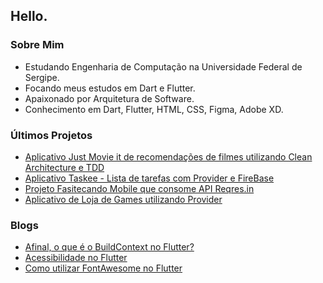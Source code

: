 ## Hello.

### Sobre Mim

- Estudando Engenharia de Computação na Universidade Federal de Sergipe.
- Focando meus estudos em Dart e Flutter.
- Apaixonado por Arquitetura de Software.
- Conhecimento em Dart, Flutter, HTML, CSS, Figma, Adobe XD.

### Últimos Projetos

- [Aplicativo Just Movie it de recomendações de filmes utilizando Clean Architecture e TDD](https://github.com/caiovini64/just-movie-it)
- [Aplicativo Taskee - Lista de tarefas com Provider e FireBase](https://github.com/caiovini64/taskee-app)
- [Projeto Fasitecando Mobile que consome API Reqres.in](https://github.com/caiovini64/fasitecando-mobile)
- [Aplicativo de Loja de Games utilizando Provider](https://github.com/caiovini64/game-shop-flutter)

### Blogs

- [Afinal, o que é o BuildContext no Flutter?](https://caioj3505.medium.com/afinal-o-que-%C3%A9-o-buildcontext-no-flutter-bac320763911)
- [Acessibilidade no Flutter](https://caioj3505.medium.com/acessibilidade-no-flutter-2cd3d9bf21dc)
- [Como utilizar FontAwesome no Flutter](https://medium.com/@caioj3505/como-utilizar-ofontawesome-no-flutter-bc2cd5eb6ba9)



